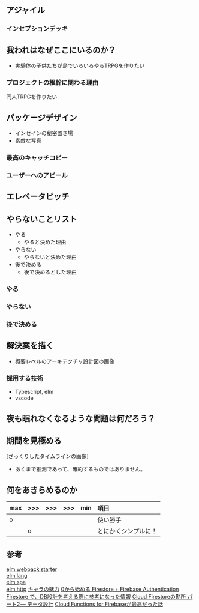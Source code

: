 ## アジャイル

### インセプションデッキ

##  我われはなぜここにいるのか？

* 実験体の子供たちが島でいろいろやるTRPGを作りたい

### プロジェクトの根幹に関わる理由

同人TRPGを作りたい

## パッケージデザイン

* インセインの秘密置き場
* 素敵な写真

### 最高のキャッチコピー



### ユーザーへのアピール


## エレベータピッチ


## やらないことリスト

* やる
  * やると決めた理由
* やらない
  * やらないと決めた理由
* 後で決める
  * 後で決めるとした理由

### やる

### やらない

### 後で決める

## 解決案を描く

* 概要レベルのアーキテクチャ設計図の画像

### 採用する技術

* Typescript, elm
* vscode

##  夜も眠れなくなるような問題は何だろう？


##  期間を見極める

[ざっくりしたタイムラインの画像]

* あくまで推測であって、確約するものではありません。

## 何をあきらめるのか

|max|>>>|>>>|>>>|min|項目|
|:--|:--|:--|:--|:--|:--|
|o|||||使い勝手|
||o||||とにかくシンプルに！|

## 参考

[elm webpack starter][*1]  
[elm lang ][*2]  
[elm spa][*3]  
[elm http][*4]
[キャラの魅力][*5]
[0から始める Firestore + Firebase Authentication][*6]
[Firestore で、DB設計を考える際に参考になった情報][*7]
[Cloud Firestoreの勘所 パート2 — データ設計][*8]
[Cloud Functions for Firebaseが最高だった話][*9]

[*1]:https://github.com/simonh1000/elm-webpack-starter/blob/master/package.json
[*2]:https://github.com/elm/package.elm-lang.org
[*3]:https://github.com/rtfeldman/elm-spa-example
[*4]:https://qiita.com/ababup1192/items/b03fce202e1018bc4992
[*5]:https://twitter.com/burumakun/status/1106858891856343040
[*6]:https://qiita.com/KarageAgeta/items/0996c8f0ea219c284dbd
[*7]:https://qiita.com/samuraikun/items/dfe7d1081f62359b0dcd
[*8]:https://medium.com/google-cloud-jp/firestore2-920ac799345c
[*9]:https://qiita.com/HALU5071/items/e43729ac5b06b0506fbe
